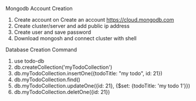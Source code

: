 Mongodb Account Creation

1. Create account on Create an account https://cloud.mongodb.com
2. Create cluster/server and add public ip address
3. Create user and save password
4. Download mongosh and connect cluster with shell

Database Creation Command

1. use todo-db
2. db.createCollection('myTodoCollection')
3. db.myTodoCollection.insertOne({todoTitle: "my todo", id: 21})
4. db.myTodoCollection.find()
5. db.myTodoCollection.updateOne({id: 21}, {$set: {todoTitle: 'my todo 1'}})
6. db.myTodoCollection.deletOne({id: 21})
